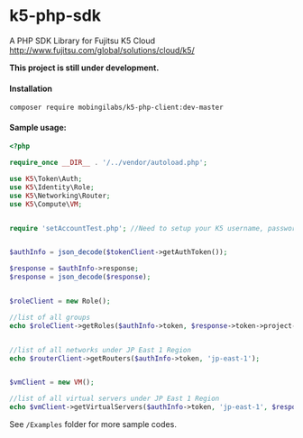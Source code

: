 # k5-php-sdk
A PHP SDK Library for Fujitsu K5 Cloud http://www.fujitsu.com/global/solutions/cloud/k5/


__This project is still under development.__


#### Installation

`composer require mobingilabs/k5-php-client:dev-master`

#### Sample usage:

```php
<?php

require_once __DIR__ . '/../vendor/autoload.php';

use K5\Token\Auth;
use K5\Identity\Role;
use K5\Networking\Router;
use K5\Compute\VM;


require 'setAccountTest.php'; //Need to setup your K5 username, password & contract number


$authInfo = json_decode($tokenClient->getAuthToken());

$response = $authInfo->response;
$response = json_decode($response);


$roleClient = new Role();

//list of all groups
echo $roleClient->getRoles($authInfo->token, $response->token->project->domain->id);


//list of all networks under JP East 1 Region
echo $routerClient->getRouters($authInfo->token, 'jp-east-1');


$vmClient = new VM();

//list of all virtual servers under JP East 1 Region
echo $vmClient->getVirtualServers($authInfo->token, 'jp-east-1', $response->token->project->id);

```


See `/Examples` folder for more sample codes.
